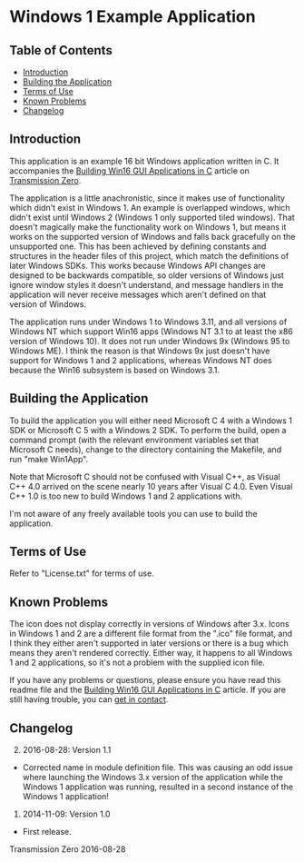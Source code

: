 # Windows 1 Example Application

## Table of Contents

- [Introduction](#introduction)
- [Building the Application](#building-the-application)
- [Terms of Use](#terms-of-use)
- [Known Problems](#known-problems)
- [Changelog](#changelog)

## Introduction

This application is an example 16 bit Windows application written in C. It
accompanies the
[Building Win16 GUI Applications in C](http://www.transmissionzero.co.uk/computing/win16-apps-in-c/)
article on [Transmission Zero](http://www.transmissionzero.co.uk/).

The application is a little anachronistic, since it makes use of functionality
which didn't exist in Windows 1. An example is overlapped windows, which didn't
exist until Windows 2 (Windows 1 only supported tiled windows). That doesn't
magically make the functionality work on Windows 1, but means it works on the
supported version of Windows and falls back gracefully on the unsupported one.
This has been achieved by defining constants and structures in the header files
of this project, which match the definitions of later Windows SDKs. This works
because Windows API changes are designed to be backwards compatible, so older
versions of Windows just ignore window styles it doesn't understand, and message
handlers in the application will never receive messages which aren't defined on
that version of Windows.

The application runs under Windows 1 to Windows 3.11, and all versions of
Windows NT which support Win16 apps (Windows NT 3.1 to at least the x86 version
of Windows 10). It does not run under Windows 9x (Windows 95 to Windows ME). I
think the reason is that Windows 9x just doesn't have support for Windows 1 and
2 applications, whereas Windows NT does because the Win16 subsystem is based on
Windows 3.1.

## Building the Application

To build the application you will either need Microsoft C 4 with a Windows 1 SDK
or Microsoft C 5 with a Windows 2 SDK. To perform the build, open a command
prompt (with the relevant environment variables set that Microsoft C needs),
change to the directory containing the Makefile, and run "make Win1App".

Note that Microsoft C should not be confused with Visual C++, as Visual C++ 4.0
arrived on the scene nearly 10 years after Visual C 4.0. Even Visual C++ 1.0 is
too new to build Windows 1 and 2 applications with.

I'm not aware of any freely available tools you can use to build the
application.

## Terms of Use

Refer to "License.txt" for terms of use.

## Known Problems

The icon does not display correctly in versions of Windows after 3.x. Icons in
Windows 1 and 2 are a different file format from the ".ico" file format, and I
think they either aren't supported in later versions or there is a bug which
means they aren't rendered correctly. Either way, it happens to all Windows 1
and 2 applications, so it's not a problem with the supplied icon file.

If you have any problems or questions, please ensure you have read this readme
file and the
[Building Win16 GUI Applications in C](http://www.transmissionzero.co.uk/computing/win16-apps-in-c/)
article. If you are still having trouble, you can
[get in contact](http://www.transmissionzero.co.uk/contact/).

## Changelog

2. 2016-08-28: Version 1.1
  - Corrected name in module definition file. This was causing an odd issue
    where launching the Windows 3.x version of the application while the Windows
    1 application was running, resulted in a second instance of the Windows 1
    application!

1. 2014-11-09: Version 1.0
  - First release.

Transmission Zero
2016-08-28
